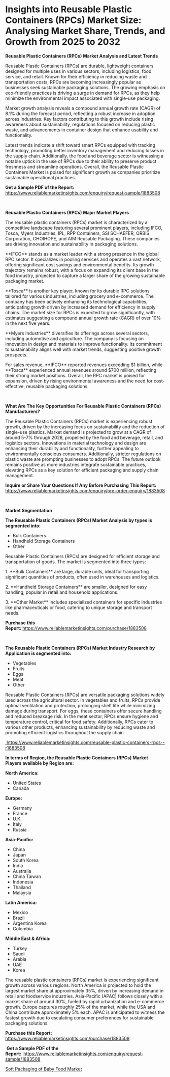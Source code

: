 <p><h1>Insights into Reusable Plastic Containers (RPCs) Market Size: Analysing Market Share, Trends, and Growth from 2025 to 2032</h1></p><p><strong>Reusable Plastic Containers (RPCs) Market Analysis and Latest Trends</strong></p>
<p><p>Reusable Plastic Containers (RPCs) are durable, lightweight containers designed for multiple uses in various sectors, including logistics, food service, and retail. Known for their efficiency in reducing waste and transportation costs, RPCs are becoming increasingly popular as businesses seek sustainable packaging solutions. The growing emphasis on eco-friendly practices is driving a surge in demand for RPCs, as they help minimize the environmental impact associated with single-use packaging.</p><p>Market growth analysis reveals a compound annual growth rate (CAGR) of 8.1% during the forecast period, reflecting a robust increase in adoption across industries. Key factors contributing to this growth include rising awareness about sustainability, regulations focused on reducing plastic waste, and advancements in container design that enhance usability and functionality. </p><p>Latest trends indicate a shift toward smart RPCs equipped with tracking technology, promoting better inventory management and reducing losses in the supply chain. Additionally, the food and beverage sector is witnessing a notable uptick in the use of RPCs due to their ability to preserve product freshness and streamline operations. Overall, the Reusable Plastic Containers Market is poised for significant growth as companies prioritize sustainable operational practices.</p></p>
<p><strong>Get a Sample PDF of the Report:&nbsp;</strong> <a href="https://www.reliablemarketinsights.com/enquiry/request-sample/1883508?utm_campaign=2538&utm_medium=2&utm_source=Github&utm_content=ia&utm_term=08032025&utm_id=reusable-plastic-containers-rpcs">https://www.reliablemarketinsights.com/enquiry/request-sample/1883508</a></p>
<p>&nbsp;</p>
<p><strong>Reusable Plastic Containers (RPCs) Major Market Players</strong></p>
<p><p>The reusable plastic containers (RPCs) market is characterized by a competitive landscape featuring several prominent players, including IFCO, Tosca, Myers Industries, IPL, RPP Containers, SSI SCHAEFER, ORBIS Corporation, CHOIHOPE, and AIM Reusable Packaging. These companies are driving innovation and sustainability in packaging solutions.</p><p>**IFCO** stands as a market leader with a strong presence in the global RPC sector. It specializes in pooling services and operates a vast network, offering significant cost savings and environmental benefits. Its growth trajectory remains robust, with a focus on expanding its client base in the food industry, projected to capture a larger share of the growing sustainable packaging market.</p><p>**Tosca** is another key player, known for its durable RPC solutions tailored for various industries, including grocery and e-commerce. The company has been actively enhancing its technological capabilities, anticipating growth driven by increased demand for efficiency in supply chains. The market size for RPCs is expected to grow significantly, with estimates suggesting a compound annual growth rate (CAGR) of over 10% in the next five years.</p><p>**Myers Industries** diversifies its offerings across several sectors, including automotive and agriculture. The company is focusing on innovation in design and materials to improve functionality. Its commitment to sustainability aligns well with market trends, suggesting positive growth prospects.</p><p>For sales revenue, **IFCO** reported revenues exceeding $1 billion, while **Tosca** experienced annual revenues around $700 million, reflecting their strong market positions. Overall, the RPC market is poised for expansion, driven by rising environmental awareness and the need for cost-effective, reusable packaging solutions.</p></p>
<p>&nbsp;</p>
<p><strong>What Are The Key Opportunities For Reusable Plastic Containers (RPCs) Manufacturers?</strong></p>
<p><p>The Reusable Plastic Containers (RPCs) market is experiencing robust growth, driven by the increasing focus on sustainability and the reduction of single-use plastics. Market demand is projected to grow at a CAGR of around 5-7% through 2028, propelled by the food and beverage, retail, and logistics sectors. Innovations in material technology and design are enhancing their durability and functionality, further appealing to environmentally conscious consumers. Additionally, stricter regulations on plastic waste are prompting businesses to adopt RPCs. The future outlook remains positive as more industries integrate sustainable practices, elevating RPCs as a key solution for efficient packaging and supply chain management.</p></p>
<p><strong>Inquire or Share Your Questions If Any Before Purchasing This Report:</strong> <a href="https://www.reliablemarketinsights.com/enquiry/pre-order-enquiry/1883508?utm_campaign=2538&utm_medium=2&utm_source=Github&utm_content=ia&utm_term=08032025&utm_id=reusable-plastic-containers-rpcs">https://www.reliablemarketinsights.com/enquiry/pre-order-enquiry/1883508</a></p>
<p>&nbsp;</p>
<p><strong>Market Segmentation</strong></p>
<p><strong>The Reusable Plastic Containers (RPCs) Market Analysis by types is segmented into:</strong></p>
<p><ul><li>Bulk Containers</li><li>Handheld Storage Containers</li><li>Other</li></ul></p>
<p><p>Reusable Plastic Containers (RPCs) are designed for efficient storage and transportation of goods. The market is segmented into three types: </p><p>1. **Bulk Containers** are large, durable units, ideal for transporting significant quantities of products, often used in warehouses and logistics.</p><p>2. **Handheld Storage Containers** are smaller, designed for easy handling, popular in retail and household applications.</p><p>3. **Other Market** includes specialized containers for specific industries like pharmaceuticals or food, catering to unique storage and transport needs.</p></p>
<p><strong>Purchase this Report:&nbsp;</strong><a href="https://www.reliablemarketinsights.com/purchase/1883508?utm_campaign=2538&utm_medium=2&utm_source=Github&utm_content=ia&utm_term=08032025&utm_id=reusable-plastic-containers-rpcs">https://www.reliablemarketinsights.com/purchase/1883508</a></p>
<p>&nbsp;</p>
<p><strong>The Reusable Plastic Containers (RPCs) Market Industry Research by Application is segmented into:</strong></p>
<p><ul><li>Vegetables</li><li>Fruits</li><li>Eggs</li><li>Meat</li><li>Other</li></ul></p>
<p><p>Reusable Plastic Containers (RPCs) are versatile packaging solutions widely used across the agricultural sector. In vegetables and fruits, RPCs provide optimal ventilation and protection, prolonging shelf life while minimizing damage during transport. For eggs, these containers offer secure handling and reduced breakage risk. In the meat sector, RPCs ensure hygiene and temperature control, critical for food safety. Additionally, RPCs cater to various other products, enhancing sustainability by reducing waste and promoting efficient logistics throughout the supply chain.</p></p>
<p><a href="https://www.reliablemarketinsights.com/reusable-plastic-containers-rpcs--r1883508?utm_campaign=2538&utm_medium=2&utm_source=Github&utm_content=ia&utm_term=08032025&utm_id=reusable-plastic-containers-rpcs">&nbsp;https://www.reliablemarketinsights.com/reusable-plastic-containers-rpcs--r1883508</a></p>
<p><strong>In terms of Region, the Reusable Plastic Containers (RPCs) Market Players available by Region are:</strong></p>
<p>
    <p> <strong> North America: </strong>
        <ul>
            <li>United States</li>
            <li>Canada</li>
        </ul>
        </p> 
    <p> <strong> Europe: </strong>
        <ul>
            <li>Germany</li>
            <li>France</li>
            <li>U.K.</li>
            <li>Italy</li>
            <li>Russia</li>
        </ul>
        </p> 
    <p> <strong> Asia-Pacific: </strong>
        <ul>
            <li>China</li>
            <li>Japan</li>
            <li>South Korea</li>
            <li>India</li>
            <li>Australia</li>
            <li>China Taiwan</li>
            <li>Indonesia</li>
            <li>Thailand</li>
            <li>Malaysia</li>
        </ul>
        </p> 
    <p> <strong> Latin America: </strong>
        <ul>
            <li>Mexico</li>
            <li>Brazil</li>
            <li>Argentina Korea</li>
            <li>Colombia</li>
        </ul>
        </p> 
    <p> <strong> Middle East & Africa: </strong>
        <ul>
            <li>Turkey</li>
            <li>Saudi</li>
            <li>Arabia</li>
            <li>UAE</li>
            <li>Korea</li>
        </ul>
    </p>
    </p>
<p><p>The reusable plastic containers (RPCs) market is experiencing significant growth across various regions. North America is projected to hold the largest market share at approximately 35%, driven by increasing demand in retail and foodservice industries. Asia-Pacific (APAC) follows closely with a market share of around 30%, fueled by rapid urbanization and e-commerce growth. Europe captures roughly 25% of the market, while the USA and China contribute approximately 5% each. APAC is anticipated to witness the fastest growth due to escalating consumer preferences for sustainable packaging solutions.</p></p>
<p><strong>Purchase this Report: </strong><a href="https://www.reliablemarketinsights.com/purchase/1883508?utm_campaign=2538&utm_medium=2&utm_source=Github&utm_content=ia&utm_term=08032025&utm_id=reusable-plastic-containers-rpcs">https://www.reliablemarketinsights.com/purchase/1883508</a></p>
<p>&nbsp;<strong>Get a Sample PDF of the Report:&nbsp;&nbsp;</strong><a href="https://www.reliablemarketinsights.com/enquiry/request-sample/1883508?utm_campaign=2538&utm_medium=2&utm_source=Github&utm_content=ia&utm_term=08032025&utm_id=reusable-plastic-containers-rpcs">https://www.reliablemarketinsights.com/enquiry/request-sample/1883508</a></p>
<p><strong></strong></p>
<p><p><a href="https://github.com/leopardmicheal7019/Market-Research-Report-List-1/blob/main/soft-packaging-of-baby-food-market.md?utm_campaign=2538&utm_medium=2&utm_source=Github&utm_content=ia&utm_term=08032025&utm_id=reusable-plastic-containers-rpcs">Soft Packaging of Baby Food Market</a></p></p>